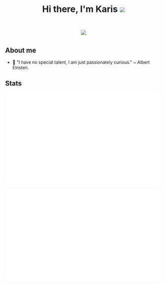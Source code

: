 
<h1 align="center">Hi there, I'm Karis <img src="https://raw.githubusercontent.com/aemmadi/aemmadi/master/wave.gif" width="30px"></h1> 

<h1 align="center"> <img src="https://media.giphy.com/media/l41lUR5urK4IAk3V6/giphy.gif?cid=ecf05e4780tas0uduw6z8b7pfwh6brbhk7yj70svfmswu30f&rid=giphy.gif&ct=g" /></h1> 


## About me

- <p> 🔭 "I have no special talent, I am just passionately curious." ~ Albert Einsten. </p>

## Stats

<a href="https://github.com/carrieukie/github-stats">

![](https://github.com/carrieukie/github-stats/blob/master/generated/overview.svg)

![](https://github.com/carrieukie/github-stats/blob/master/generated/languages.svg)

</a>


 
